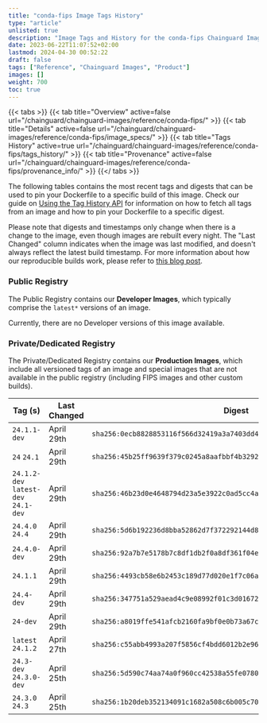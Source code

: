```yaml
---
title: "conda-fips Image Tags History"
type: "article"
unlisted: true
description: "Image Tags and History for the conda-fips Chainguard Image"
date: 2023-06-22T11:07:52+02:00
lastmod: 2024-04-30 00:52:22
draft: false
tags: ["Reference", "Chainguard Images", "Product"]
images: []
weight: 700
toc: true
---
```


{{< tabs >}}
{{< tab title="Overview" active=false url="/chainguard/chainguard-images/reference/conda-fips/" >}}
{{< tab title="Details" active=false url="/chainguard/chainguard-images/reference/conda-fips/image_specs/" >}}
{{< tab title="Tags History" active=true url="/chainguard/chainguard-images/reference/conda-fips/tags_history/" >}}
{{< tab title="Provenance" active=false url="/chainguard/chainguard-images/reference/conda-fips/provenance_info/" >}}
{{</ tabs >}}

The following tables contains the most recent tags and digests that can be used to pin your Dockerfile to a specific build of this image. Check our guide on [Using the Tag History API](/chainguard/chainguard-images/using-the-tag-history-api/) for information on how to fetch all tags from an image and how to pin your Dockerfile to a specific digest.

Please note that digests and timestamps only change when there is a change to the image, even though images are rebuilt every night. The "Last Changed" column indicates when the image was last modified, and doesn't always reflect the latest build timestamp. For more information about how our reproducible builds work, please refer to [this blog post](https://www.chainguard.dev/unchained/reproducing-chainguards-reproducible-image-builds).

### Public Registry
The Public Registry contains our **Developer Images**, which typically comprise the `latest*` versions of an image.

Currently, there are no Developer versions of this image available.

### Private/Dedicated Registry
The Private/Dedicated Registry contains our **Production Images**, which include all versioned tags of an image and special images that are not available in the public registry (including FIPS images and other custom builds).

| Tag (s)                               | Last Changed | Digest                                                                    |
|---------------------------------------|--------------|---------------------------------------------------------------------------|
|  `24.1.1-dev`                         | April 29th   | `sha256:0ecb8828853116f566d32419a3a7403dd44cf31f3761a86d503359d5ed7dab44` |
|  `24` `24.1`                          | April 29th   | `sha256:45b25ff9639f379c0245a8aafbbf4b32923545a801dc6ea1c3759dc381ee368f` |
|  `24.1.2-dev` `latest-dev` `24.1-dev` | April 29th   | `sha256:46b23d0e4648794d23a5e3922c0ad5cc4aa8eaabca22e34904e7c0bcb9cb8484` |
|  `24.4.0` `24.4`                      | April 29th   | `sha256:5d6b192236d8bba52862d7f372292144d8f73b705cbb4b42037120ec2333ccc1` |
|  `24.4.0-dev`                         | April 29th   | `sha256:92a7b7e5178b7c8df1db2f0a8df361f04ef40ad9fbdaca546bfc306177ec9244` |
|  `24.1.1`                             | April 29th   | `sha256:4493cb58e6b2453c189d77d020e1f7c06ae7194c9109061c1a23e1174dc3f226` |
|  `24.4-dev`                           | April 29th   | `sha256:347751a529aead4c9e08992f01c3d01672d074f792894bb8b62fa804161058bf` |
|  `24-dev`                             | April 29th   | `sha256:a8019ffe541afcb2160fa9bf0e0b73a67ce3e9e6977e830d0c1995f8044f39f2` |
|  `latest` `24.1.2`                    | April 27th   | `sha256:c55abb4993a207f5856cf4bdd6012b2e965d5069de11a3f76f26b6a7b78004cc` |
|  `24.3-dev` `24.3.0-dev`              | April 25th   | `sha256:5d590c74aa74a0f960cc42538a55fe07809428b64b5c89bbbfdc40712fa2f181` |
|  `24.3.0` `24.3`                      | April 25th   | `sha256:1b20deb352134091c1682a508c6b005c7095ac60855fc37aebed2d7244ee8c79` |

